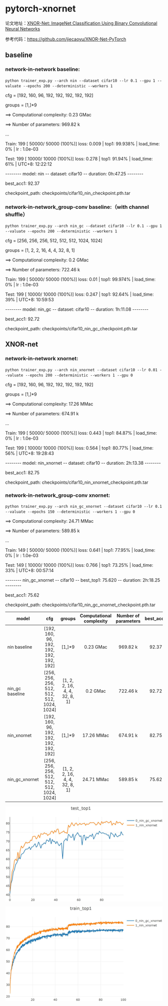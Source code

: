 # pytorch-xnornet

论文地址：[XNOR-Net: ImageNet Classification Using Binary Convolutional Neural Networks](https://arxiv.org/abs/1603.05279v4)

参考代码：https://github.com/jiecaoyu/XNOR-Net-PyTorch

## baseline

### network-in-network baseline:

`python trainer_exp.py --arch nin --dataset cifar10 --lr 0.1 --gpu 1 --valuate --epochs 200 --deterministic --workers 1`

cfg = [192, 160, 96, 192, 192, 192, 192, 192]

groups = [1,]*9

==> Computational complexity:  0.23 GMac

==> Number of parameters:    969.82 k

...

Train: 199 [  50000/  50000 (100%)] loss:   0.009 | top1: 99.938% | load_time:   0% | lr   : 1.0e-03

Test:  199 [  10000/  10000 (100%)] loss:   0.278 | top1:  91.94% | load_time:  61% | UTC+8: 12:22:12

--------  model: nin  --  dataset: cifar10  --  duration:  0h:47.25  --------

best_acc1: 92.37

checkpoint_path: checkpoints/cifar10_nin_checkpoint.pth.tar

### network-in-network_group-conv baseline:（with channel shuffle）

`python trainer_exp.py --arch nin_gc --dataset cifar10 --lr 0.1 --gpu 1 --valuate --epochs 200 --deterministic --workers 1`

cfg = [256, 256, 256, 512, 512, 512, 1024, 1024]

groups = [1, 2, 2, 16, 4, 4, 32, 8, 1]

==> Computational complexity:  0.2 GMac

==> Number of parameters:    722.46 k

Train: 199 [  50000/  50000 (100%)] loss:    0.01 | top1: 99.974% | load_time:   0% | lr   : 1.0e-03

Test:  199 [  10000/  10000 (100%)] loss:   0.247 | top1:  92.64% | load_time:  39% | UTC+8: 10:59:53

--------  model: nin_gc  --  dataset: cifar10  --  duration:  1h:11.08  --------

best_acc1: 92.72

checkpoint_path: checkpoints/cifar10_nin_gc_checkpoint.pth.tar

## XNOR-net

### network-in-network xnornet:

`python trainer_exp.py --arch nin_xnornet --dataset cifar10 --lr 0.01 --valuate --epochs 200 --deterministic --workers 1 --gpu 0`

cfg = [192, 160, 96, 192, 192, 192, 192, 192]

groups = [1,]*9

==> Computational complexity:   17.26 MMac

==> Number of parameters:       674.91 k

...

Train: 199 [  50000/  50000 (100%)] loss:   0.443 | top1:  84.87% | load_time:   0% | lr   : 1.0e-03

Test:  199 [  10000/  10000 (100%)] loss:   0.564 | top1:  80.77% | load_time:  56% | UTC+8: 19:28:43

--------  model: nin_xnornet  --  dataset: cifar10  --  duration:  2h:13.38  --------

best_acc1: 82.75

checkpoint_path: checkpoints/cifar10_nin_xnornet_checkpoint.pth.tar

### network-in-network_group-conv xnornet:

`python trainer_exp.py --arch nin_gc_xnornet --dataset cifar10 --lr 0.1 --valuate --epochs 150 --deterministic --workers 1 --gpu 0`

==> Computational complexity:   24.71 MMac

==> Number of parameters:       589.85 k

...

Train: 149 [  50000/  50000 (100%)] loss:   0.641 | top1:  77.95% | load_time:   0% | lr   : 1.0e-03

Test:  149 [  10000/  10000 (100%)] loss:   0.766 | top1:  73.25% | load_time:  33% | UTC+8: 00:57:14

--------  nin_gc_xnornet  --  cifar10  --  best_top1: 75.620  --  duration:  2h:18.25  --------

best_acc1: 75.62

checkpoint_path: checkpoints/cifar10_nin_gc_xnornet_checkpoint.pth.tar

| model           |                    cfg                     |            groups             | Computational complexity | Number of parameters | best_acc1 |
| --------------- | :----------------------------------------: | :---------------------------: | :----------------------: | :------------------: | :-------: |
| nin baseline    |  [192, 160, 96, 192, 192, 192, 192, 192]   |            [1,]*9             |        0.23 GMac         |       969.82 k       |   92.37   |
| nin_gc baseline | [256, 256, 256, 512, 512, 512, 1024, 1024] | [1, 2, 2, 16, 4, 4, 32, 8, 1] |         0.2 GMac         |       722.46 k       |   92.72   |
| nin_xnornet     |  [192, 160, 96, 192, 192, 192, 192, 192]   |            [1,]*9             |        17.26 MMac        |       674.91 k       |   82.75   |
| nin_gc_xnornet  | [256, 256, 256, 512, 512, 512, 1024, 1024] | [1, 2, 2, 16, 4, 4, 32, 8, 1] |        24.71 MMac        |       589.85 k       |   75.62   |



![test_top1](imgs/xnornet/nin_xnornet_test_top1.jpg)

![train_top1](imgs/xnornet/nin_xnornet_train_top1.jpg)